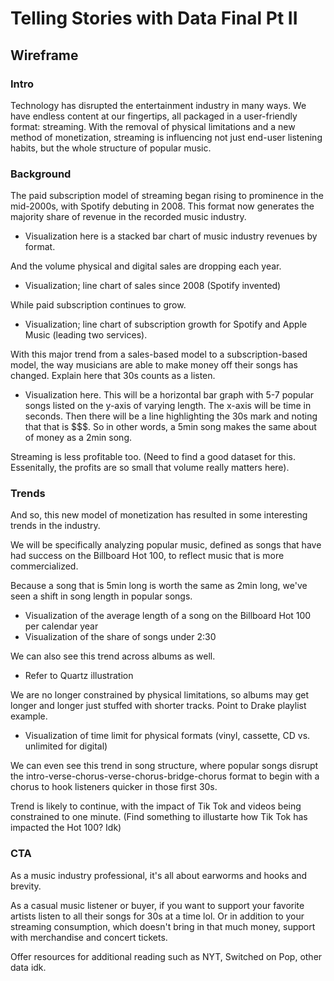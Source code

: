 # Telling Stories with Data Final Pt II

## Wireframe 

### Intro
Technology has disrupted the entertainment industry in many ways. We have endless content at our fingertips, all packaged in a user-friendly format: streaming. With the removal of physical limitations and a new method of monetization, streaming is influencing not just end-user listening habits, but the whole structure of popular music. 

### Background
The paid subscription model of streaming began rising to prominence in the mid-2000s, with Spotify debuting in 2008. This format now generates the majority share of revenue in the recorded music industry. 
* Visualization here is a stacked bar chart of music industry revenues by format. 

And the volume physical and digital sales are dropping each year. 
* Visualization; line chart of sales since 2008 (Spotify invented) 

While paid subscription continues to grow. 
* Visualization; line chart of subscription growth for Spotify and Apple Music (leading two services). 

With this major trend from a sales-based model to a subscription-based model, the way musicians are able to make money off their songs has changed. Explain here that 30s counts as a listen. 
* Visualization here. This will be a horizontal bar graph with 5-7 popular songs listed on the y-axis of varying length. The x-axis will be time in seconds. Then there will be a line highlighting the 30s mark and noting that that is $$$. So in other words, a 5min song makes the same about of money as a 2min song. 

Streaming is less profitable too. (Need to find a good dataset for this. Essenitally, the profits are so small that volume really matters here). 

### Trends
And so, this new model of monetization has resulted in some interesting trends in the industry. 

We will be specifically analyzing popular music, defined as songs that have had success on the Billboard Hot 100, to reflect music that is more commercialized. 

Because a song that is 5min long is worth the same as 2min long, we've seen a shift in song length in popular songs. 
* Visualization of the average length of a song on the Billboard Hot 100 per calendar year
* Visualization of the share of songs under 2:30 

We can also see this trend across albums as well. 
* Refer to Quartz illustration 


We are no longer constrained by physical limitations, so albums may get longer and longer just stuffed with shorter tracks. Point to Drake playlist example. 
* Visualization of time limit for physical formats (vinyl, cassette, CD vs. unlimited for digital) 

We can even see this trend in song structure, where popular songs disrupt the intro-verse-chorus-verse-chorus-bridge-chorus format to begin with a chorus to hook listeners quicker in those first 30s. 

Trend is likely to continue, with the impact of Tik Tok and videos being constrained to one minute. (Find something to illustarte how Tik Tok has impacted the Hot 100? Idk) 

### CTA 
As a music industry professional, it's all about earworms and hooks and brevity. 

As a casual music listener or buyer, if you want to support your favorite artists listen to all their songs for 30s at a time lol. Or in addition to your streaming consumption, which doesn't bring in that much money, support with merchandise and concert tickets. 

Offer resources for additional reading such as NYT, Switched on Pop, other data idk. 

